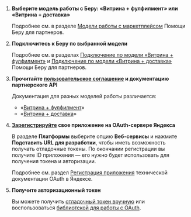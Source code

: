 1. **Выберите модель работы с Беру: «Витрина + фулфилмент» или «Витрина + доставка»**
   
   Подробнее см. в разделе [Модели работы с маркетплейсом](https://yandex.ru/support/marketplace/models.html) Помощи Беру для партнеров.

2. **Подключитесь к Беру по выбранной модели**

   Подробнее см. в разделах [Подключение по модели «Витрина + фулфилмент»](https://yandex.ru/support/marketplace/register.html) и [Подключение по модели «Витрина + доставка»](https://yandex.ru/support/marketplace/delivered-by-beru/register.html) Помощи Беру для партнеров.
   
3. **Прочитайте [пользовательское соглашение](https://yandex.ru/legal/market_api_partner/) и документацию партнерского API**

   Документация для разных моделей работы различается:
   
   - «[Витрина + фулфилмент](https://yandex.ru/dev/market/partner-marketplace/doc/dg/concepts/about-docpage/)»
   - «[Витрина + доставка](https://yandex.ru/dev/market/partner-marketplace-cd/doc/dg/concepts/about-docpage/)»
   
3. **[Зарегистрируйте](https://oauth.yandex.ru/client/new) свое приложение на OAuth-сервере Яндекса**

   В разделе **Платформы** выберите опцию **Веб-сервисы** и нажмите **Подставить URL для разработки**, чтобы иметь возможность получать отладочные токены. По окончании регистрации вы получите ID приложения — его нужно будет использовать для получения токена и авторизации. 
   
   Подробнее см. раздел [Регистрация приложения](https://tech.yandex.ru/oauth/doc/dg/tasks/register-client-docpage/) технической документации OAuth в Яндексе.

4. **Получите авторизационный токен**

   Вы можете получить [отладочный токен вручную](https://yandex.ru/dev/oauth/doc/dg/tasks/get-oauth-token-docpage/) или воспользоваться [библиотекой для работы с OAuth](https://github.com/yandex-market/yandex-market-php-oauth).

